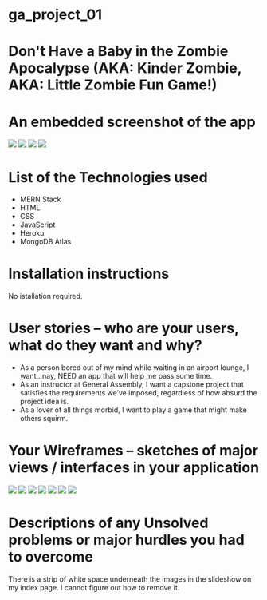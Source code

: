 # ga_project_01
<h1>Don't Have a Baby in the Zombie Apocalypse (AKA: Kinder Zombie, AKA: Little Zombie Fun Game!)</h1>

<h1>An embedded screenshot of the app</h1>
<img src="https://user-images.githubusercontent.com/115300440/213969254-f43e54b9-3fff-4dbb-907d-2a069a7c178a.png)"/>
<img src="https://user-images.githubusercontent.com/115300440/213969255-9282aee1-953a-4430-a45d-4b79a68c20fc.png)"/>
<img src="https://user-images.githubusercontent.com/115300440/213969256-3da92327-73ea-4b7a-a1ee-4bd741e2b9ca.png)"/>
<img src="https://user-images.githubusercontent.com/115300440/213969258-4c077938-4a77-4338-b4a7-1bcd0a3fccec.png)"/>


 <h1>List of the Technologies used</h1>
 <ul>
  <li>MERN Stack</li>
  <li>HTML</li>
  <li>CSS</li>
  <li>JavaScript</li>
  <li>Heroku</li>
  <li>MongoDB Atlas</li>
 </ul>
 
 <h1>Installation instructions</h1>
 No istallation required.
 
 <h1>User stories – who are your users, what do they want and why?</h1>
 <ul>
  <li>As a person bored out of my mind while waiting in an airport lounge, I want…nay, NEED an app that will help me pass some time.</li>
  <li>As an instructor at General Assembly, I want a capstone project that satisfies the requirements we’ve imposed, regardless of how absurd the project idea is.</li>
  <li>As a lover of all things morbid, I want to play a game that might make others squirm.</li>
 </ul>
 
 <h1>Your Wireframes – sketches of major views / interfaces in your application</h1>
<img src="https://user-images.githubusercontent.com/115300440/213970067-ab4a0592-732e-467c-a7f8-bcfb6c7e13a0.jpg)"/>
<img src="https://user-images.githubusercontent.com/115300440/213970069-f5730589-b6e0-41b1-bf48-e2a3cdf0d076.jpg)"/>
<img src="https://user-images.githubusercontent.com/115300440/213970074-a07a2c52-e3d8-40b3-8682-299859a8c56b.jpg)"/>
<img src="https://user-images.githubusercontent.com/115300440/213970077-106b529c-4476-4a59-8201-c63d86381505.jpg)"/>
<img src="https://user-images.githubusercontent.com/115300440/213970079-276d33d2-77c9-432c-a5d9-a99560d7a162.jpg)"/>
<img src="https://user-images.githubusercontent.com/115300440/213970080-493c4837-0c93-4314-b8e2-2922c5518859.jpg)"/>
<img src="https://user-images.githubusercontent.com/115300440/213970081-90ea9d1a-a279-469f-a5a6-4bed04fb2c00.jpg)"/>

 
 <h1>Descriptions of any Unsolved problems or major hurdles you had to overcome</h1>
 <p> There is a strip of white space underneath the images in the slideshow on my index page.  I cannot figure out how to remove it.</p>
